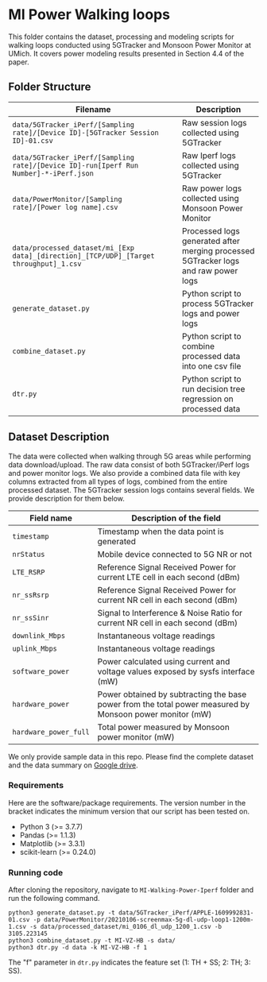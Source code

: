 # MI Power Walking loops

This folder contains the dataset, processing and modeling scripts for walking loops conducted using 5GTracker and Monsoon Power Monitor at UMich. It covers power modeling results presented in Section 4.4 of the paper.

## Folder Structure   

| Filename                    | Description                                                                                                |
|-----------------------------|------------------------------------------------------------------------------------------------------------|
| `data/5GTracker_iPerf/[Sampling rate]/[Device ID]-[5GTracker Session ID]-01.csv` | Raw session logs collected using 5GTracker |
| `data/5GTracker_iPerf/[Sampling rate]/[Device ID]-run[Iperf Run Number]-*-iPerf.json` | Raw Iperf logs collected using 5GTracker |
| `data/PowerMonitor/[Sampling rate]/[Power log name].csv`           | Raw power logs collected using Monsoon Power Monitor |
| `data/processed_dataset/mi_[Exp data]_[direction]_[TCP/UDP]_[Target throughput]_1.csv`		| Processed logs generated after merging processed 5GTracker logs and raw power logs |
| `generate_dataset.py`           | Python script to process 5GTracker logs and power logs |
| `combine_dataset.py`           | Python script to combine processed data into one csv file |
| `dtr.py`           | Python script to run decision tree regression on processed data |

## Dataset Description

The data were collected when walking through 5G areas while performing data download/upload. The raw data consist of both 5GTracker/iPerf logs and power monitor logs. We also provide a combined data file with key columns extracted from all types of logs, combined from the entire processed dataset. The 5GTracker session logs contains several fields. We provide description for them below.

| Field name           | Description of the field                                           |
|----------------------|--------------------------------------------------------------------|
| `timestamp`      | Timestamp when the data point is generated |
| `nrStatus`      | Mobile device connected to 5G NR or not |
| `LTE_RSRP`      | Reference Signal Received Power for current LTE cell in each second (dBm) |
| `nr_ssRsrp`      | Reference Signal Received Power for current NR cell in each second (dBm) |
| `nr_ssSinr`      | Signal to Interference & Noise Ratio for current NR cell in each second (dBm) |
| `downlink_Mbps`      | Instantaneous voltage readings |
| `uplink_Mbps`      | Instantaneous voltage readings |
| `software_power`      | Power calculated using current and voltage values exposed by sysfs interface (mW) |
| `hardware_power`      | Power obtained by subtracting the base power from the total power measured by Monsoon power monitor (mW) |
| `hardware_power_full`      | Total power measured by Monsoon power monitor (mW) |

We only provide sample data in this repo. Please find the complete dataset and the data summary on [Google drive](https://drive.google.com/drive/folders/17DBed12BaHQtEJmSdcZW2wM_sUwW29XO?usp=sharing).

### Requirements

Here are the software/package requirements. The version number in the bracket indicates the minimum version that our script has been tested on.

- Python 3 (>= 3.7.7)
- Pandas (>= 1.1.3)
- Matplotlib (>= 3.3.1)
- scikit-learn (>= 0.24.0)

### Running code

After cloning the repository, navigate to `MI-Walking-Power-Iperf` folder and run the following command.

```
python3 generate_dataset.py -t data/5GTracker_iPerf/APPLE-1609992831-01.csv -p data/PowerMonitor/20210106-screenmax-5g-dl-udp-loop1-1200m-1.csv -s data/processed_dataset/mi_0106_dl_udp_1200_1.csv -b 3105.223145
python3 combine_dataset.py -t MI-VZ-HB -s data/
python3 dtr.py -d data -k MI-VZ-HB -f 1
```

The "f" parameter in `dtr.py` indicates the feature set (1: TH + SS; 2: TH; 3: SS).

